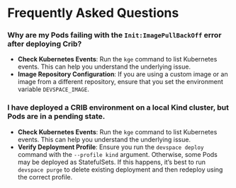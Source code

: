 # Frequently Asked Questions

### Why are my Pods failing with the `Init:ImagePullBackOff` error after deploying Crib?

- **Check Kubernetes Events**: Run the `kge` command to list Kubernetes events. This can help you understand the underlying issue.
- **Image Repository Configuration**: If you are using a custom image or an image from a different repository, ensure that you set the environment variable `DEVSPACE_IMAGE`.

### I have deployed a CRIB environment on a local Kind cluster, but Pods are in a pending state.

- **Check Kubernetes Events**: Run the `kge` command to list Kubernetes events. This can help you understand the underlying issue.
- **Verify Deployment Profile**: Ensure you run the `devspace deploy` command with the `--profile kind` argument. Otherwise, some Pods may be deployed as StatefulSets. If this happens, it’s best to run `devspace purge` to delete existing deployment and then redeploy using the correct profile.

